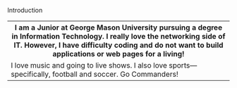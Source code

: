Introduction

<table>
  <tr>
    <th>I am a Junior at George Mason University pursuing a degree in Information Technology. I really love the networking side of IT. However, I have difficulty coding and do not want to build applications or web pages for a living!</th>
     </tr>
  <tr>
    <td>I love music and going to live shows. I also love sports—specifically, football and soccer. Go Commanders!</td>
    </tr>
</table>

